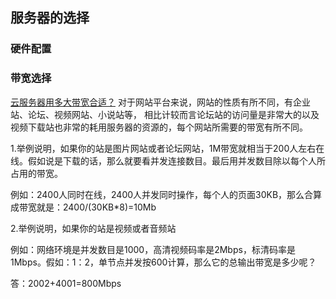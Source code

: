 ## 服务器的选择
### 硬件配置

### 带宽选择
[云服务器用多大带宽合适？](https://yq.aliyun.com/articles/645950?spm=a2c4e.11155472.0.0.152a42ecLgCNVG)
对于网站平台来说，网站的性质有所不同，有企业站、论坛、视频网站、小说站等，
相比计较而言论坛站的访问量是非常大的以及视频下载站也非常的耗用服务器的资源的，每个网站所需要的带宽有所不同。

1.举例说明，如果你的站是图片网站或者论坛网站，1M带宽就相当于200人左右在线。假如说是下载的话，那么就要看并发连接数目。最后用并发数目除以每个人所占用的带宽。

例如：2400人同时在线，2400人并发同时操作，每个人的页面30KB，那么合算成带宽就是：2400/(30KB*8)=10Mb

2.举例说明，如果你的站是视频或者音频站

例如：网络环境是并发数目是1000，高清视频码率是2Mbps，标清码率是1Mbps。假如：1：2，单节点并发按600计算，那么它的总输出带宽是多少呢？

答：2002+4001=800Mbps